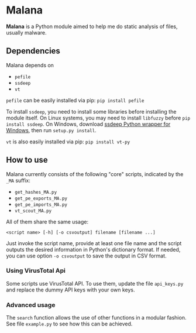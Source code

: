 # Malana
**Malana** is a Python module aimed to help me do static analysis of files, usually malware.

## Dependencies
Malana depends on
- `pefile`
- `ssdeep`
- `vt`

`pefile` can be easily installed via pip: `pip install pefile`

To install `ssdeep`, you need to install some libraries before installing the module itself. On Linux systems, you may need to install `libfuzzy` before `pip install ssdeep`. On Windows, download [ssdeep Python wrapper for Windows](https://github.com/MacDue/ssdeep-windows-32_64), then run `setup.py install`.

`vt` is also easily installed via pip: `pip install vt-py`

## How to use
Malana currently consists of the following "core" scripts, indicated by the `_MA` suffix:
- `get_hashes_MA.py`
- `get_pe_exports_MA.py`
- `get_pe_imports_MA.py`
- `vt_scout_MA.py`

All of them share the same usage:

	<script name> [-h] [-o csvoutput] filename [filename ...]

Just invoke the script name, provide at least one file name and the script outputs the desired information in Python's dictionary format. If needed, you can use option `-o csvoutput` to save the output in CSV format.

### Using VirusTotal Api
Some scripts use VirusTotal API. To use them, update the file `api_keys.py` and replace the dummy API keys with your own keys.

### Advanced usage
The `search` function allows the use of other functions in a modular fashion. See file `example.py` to see how this can be achieved.
